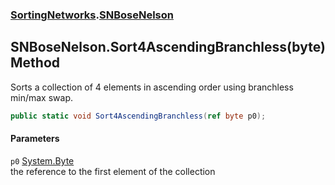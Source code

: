 ### [SortingNetworks](SortingNetworks.md 'SortingNetworks').[SNBoseNelson](SortingNetworks_SNBoseNelson.md 'SortingNetworks.SNBoseNelson')
## SNBoseNelson.Sort4AscendingBranchless(byte) Method
Sorts a collection of 4 elements in ascending order using branchless min/max swap.  
```csharp
public static void Sort4AscendingBranchless(ref byte p0);
```
#### Parameters
<a name='SortingNetworks_SNBoseNelson_Sort4AscendingBranchless(byte)_p0'></a>
`p0` [System.Byte](https://docs.microsoft.com/en-us/dotnet/api/System.Byte 'System.Byte')  
the reference to the first element of the collection
  
